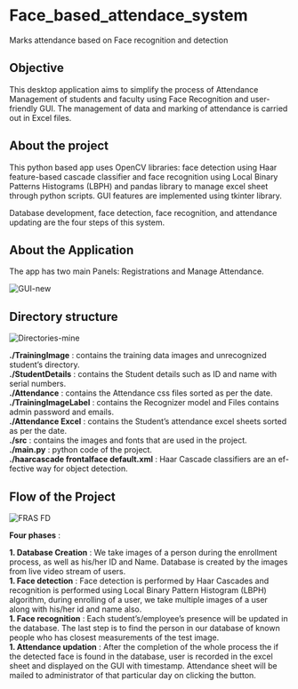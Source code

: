 # Face_based_attendace_system
Marks attendance based on Face recognition and detection

## Objective
This desktop application aims to simplify the process of Attendance Management of students and faculty using Face Recognition and user-friendly GUI. The management of data and marking of attendance is carried out in Excel files.

## About the project
This python based app uses OpenCV libraries: face detection using Haar feature-based cascade classifier and face recognition using Local Binary Patterns Histograms (LBPH) and pandas library to manage excel sheet through python scripts. GUI features are implemented using tkinter library.

Database development, face detection, face recognition, and attendance updating are the four steps of this system.

## About the Application
The app has two main Panels: Registrations and Manage Attendance.

![GUI-new](https://user-images.githubusercontent.com/41962976/130661445-b0c850ff-1983-4fcb-9947-23dbf98c9a96.png)

## Directory structure

![Directories-mine](https://user-images.githubusercontent.com/41962976/130661649-0128a914-654f-48e3-bb15-f27de1dd17b5.png)

 **./TrainingImage** : contains the training data images and unrecognized student’s directory.  
**./StudentDetails** : contains the Student details such as ID and name with serial numbers.  
**./Attendance** : contains the Attendance css files sorted as per the date.   
**./TrainingImageLabel** : contains the Recognizer model and Files contains admin password and emails.  
**./Attendance Excel** : contains the Student’s attendance excel sheets sorted as per the date.  
**./src** : contains the images and fonts that are used in the project.  
**./main.py** : python code of the project.  
**./haarcascade frontalface default.xml** : Haar Cascade classifiers are an ef- fective way for object detection.  

## Flow of the Project

![FRAS FD](https://user-images.githubusercontent.com/41962976/130662207-ac1aa2c6-2fd7-45cf-b427-46b504be84ad.jpg)

**Four phases** :  
  
**1. Database Creation** : We take images of a person during the enrollment process, as well as his/her ID and Name. Database is created by the images from live video stream of users.  
**1. Face detection** : Face detection is performed by Haar Cascades and recognition is performed using Local Binary Pattern Histogram (LBPH) algorithm, during enrolling of a user, we  take multiple images of a user along with his/her id and name also.   
**1. Face recognition** : Each student’s/employee’s presence will be updated in the database. The last step is to find the person in our database of known people who has closest measurements of the test image.  
**1. Attendance updation** : After the completion of the whole process the if the detected face is found in the database, user is recorded in the excel sheet and displayed on the GUI with timestamp. Attendance sheet will be mailed to administrator of that particular day on clicking the button.  
